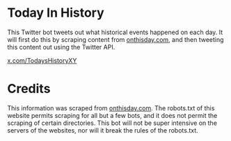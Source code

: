 # Today In History

This Twitter bot tweets out what historical events happened on each day. It will first do this by scraping content from [onthisday.com](https://www.onthisday.com/), and then tweeting this content out using the Twitter API.

[x.com/TodaysHistoryXY](https://x.com/TodaysHistoryXY)

# Credits
This information was scraped from [onthisday.com](https://www.onthisday.com/). The robots.txt of this website permits scraping for all but a few bots, and it does not permit the scraping of certain directories. This bot will not be super intensive on the servers of the websites, nor will it break the rules of the robots.txt.
